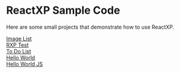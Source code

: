 # ReactXP Sample Code

Here are some small projects that demonstrate how to use ReactXP.

[Image List](https://github.com/Microsoft/reactxp/tree/master/samples/ImageList) <br/>
[RXP Test](https://github.com/Microsoft/reactxp/tree/master/samples/RXPTest) <br/>
[To Do List](https://github.com/Microsoft/reactxp/tree/master/samples/TodoList) <br/>
[Hello World](https://github.com/Microsoft/reactxp/tree/master/samples/hello-world) <br/>
[Hello World JS](https://github.com/Microsoft/reactxp/tree/master/samples/hello-world-js) <br/>
